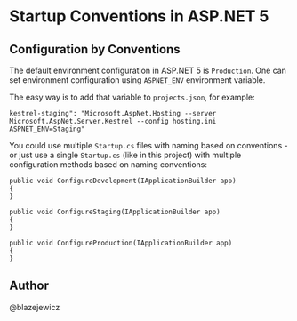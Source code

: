 # Startup Conventions in ASP.NET 5

## Configuration by Conventions

The default environment configuration in ASP.NET 5 is `Production`. One can set
environment configuration using `ASPNET_ENV` environment variable.

The easy way is to add that variable to `projects.json`, for example:

```
kestrel-staging": "Microsoft.AspNet.Hosting --server Microsoft.AspNet.Server.Kestrel --config hosting.ini ASPNET_ENV=Staging"
```

You could use multiple `Startup.cs` files with naming based on conventions - or just use a single `Startup.cs` (like in this project) with multiple configuration methods based on naming conventions:

```
public void ConfigureDevelopment(IApplicationBuilder app)
{
}

public void ConfigureStaging(IApplicationBuilder app)
{
}

public void ConfigureProduction(IApplicationBuilder app)
{
}
```

## Author

@blazejewicz
